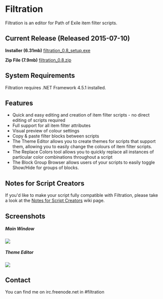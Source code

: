 # Filtration

Filtration is an editor for Path of Exile item filter scripts.

## Current Release (Released 2015-07-10)
<b>Installer (6.31mb)</b> <a href="https://github.com/ben-wallis/Filtration/releases/download/0.8/filtration_0.8_setup.exe">filtration_0.8_setup.exe</a>

<b>Zip File (7.9mb)</b> <a href="https://github.com/ben-wallis/Filtration/releases/download/0.8/filtration_0.8.zip">filtration_0.8.zip</a>

## System Requirements
Filtration requires .NET Framework 4.5.1 installed.

## Features

* Quick and easy editing and creation of item filter scripts - no direct editing of scripts required
* Full support for all item filter attributes
* Visual preview of colour settings
* Copy & paste filter blocks between scripts
* The Theme Editor allows you to create themes for scripts that support them, allowing you to easily change the colours of item filter scripts.
* The Replace Colors tool allows you to quickly replace all instances of particular color combinations throughout a script
* The Block Group Browser allows users of your scripts to easily toggle Show/Hide for groups of blocks.

## Notes for Script Creators
If you'd like to make your script fully compatible with Filtration, please take a look at the [Notes for Script Creators](https://github.com/ben-wallis/Filtration/wiki/Notes-for-Script-Creators) wiki page.

## Screenshots

##### Main Window
<img src="http://i.imgur.com/eAsMoSo.png" />

##### Theme Editor
<img src="http://i.imgur.com/FJWJknO.png" />

## Contact

You can find me on irc.freenode.net in #filtration
